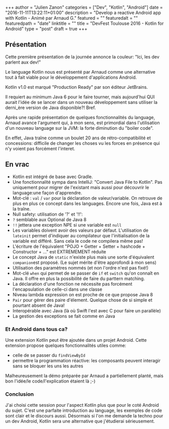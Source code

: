 +++
author = "Julien Zanon"
categories = ["Dev", "Kotlin", "Android"]
date = "2016-11-11T13:22:11+01:00"
description = "Develop a reactive Android app with Kotlin - Animé par Arnaud G."
featured = ""
featuredalt = ""
featuredpath = "date"
linktitle = ""
title = "DevFest Toulouse 2016 - Kotlin for Android"
type = "post"
draft = true
+++

## Présentation

Cette première présentation de la journée annonce la couleur: "Ici, les dev parlent aux dev!"

Le language Kotlin nous est présenté par Arnaud comme une alternative tout à fait viable pour le développement d'applications Android.

Kotlin v1.0 est marqué "Production Ready" par son éditeur JetBrains.

Il requiert au minimum Java 6 pour le faire tourner, mais aujourd'hui QUI aurait l'idée de se lancer dans un nouveau développement sans utiliser la derni_ère version de Java disponible?! Bref.

Après une rapide présentation de quelques fonctionnalités du language, Arnaud avance l'argument qui, à mon sens, 
est primordial dans l'utilisation d'un nouveau language sur la JVM: la forte diminution du "boiler code".

En effet, Java traîne comme un boulet 20 ans de rétro-compatibilité et concessions: 
difficile de changer les choses vu les forces en présence qui n'y voient pas forcément l'interet.


## En vrac

* Kotlin est intégré de base avec Gradle. 
* Une fonctionnalité sympa dans IntelliJ: "Convert Java File to Kotlin". 
Pas uniquement pour migrer de l'existant mais aussi pour découvrir le language:une façon d'apprendre.
* Mot-clé : `val` / `var`  pour la déclaration de valeur/variable.
On retrouve de plus en plus ce concept dans les languages. Encore une fois, Java est à la traîne.
* Null safety: utilisation de '?' et '!!':
 *  `?` semblable aux Optional de Java 8
 * `!!` jettera une exception NPE si une variable est `null`
* Les variables doivent avoir des valeurs par défaut.
L'utilisation de `lateinit` permet d'indiquer au compilateur que l'initialisation de la variable est différé.
Sans cela le code ne compilera même pas!
* L'écriture de l'équivalent "POJO + Getter + Setter + hashcode + Constructor + ..." est EXTREMEMENT réduite
* Le concept Java de `static` n'existe plus mais une sorte d'équivalent `companion`est proposé.
(Le sujet mérite d'être approfondi à mon sens)
* Utilisation des paramètres nommés (et non l'ordre n'est pas fixé!)
* Mot-clé `when` qui permet de se passer de `if` et `switch` qu'on connaît en Java.
Il offre en plus la possibilité de faire du parttern matching.
* La déclaration d'une fonction ne nécessite pas forcément l'encapsulation de celle-ci dans une classe
* Niveau lambda expression on est proche de ce que propose Java 8
* `Pair` pour gérer des paire d'élement. Quelque chose de si simple et pourtant absent de Java!
* Interopérable avec Java (là où Swift l'est avec C pour faire un parallèle)
* La gestion des exceptions se fait comme en Java

### Et Android dans tous ca?

Une extension Kotlin peut être ajoutée dans un projet Android.
Cette extension propose quelques fonctionnalités utiles comme:

* celle de se passer du `findViewById`
* permettre la programmation réactive: les composants peuvent interagir sans se bloquer les uns les autres

Malheureusement la démo préparée par Arnaud a partiellement planté,
mais bon l'idée/le code/l'explication étaient là ;-)


### Conclusion

J'ai choisi cette session pour l'aspect Kotlin plus que pour le coté Android du sujet.
C'est une parfaite introduction au language, les exemples de code sont clair et le discours aussi.
Désormais si l'on me demande la techno pour un dev Android,
Kotlin sera une alternative que j'étudierai sérieusement.
 





